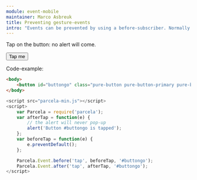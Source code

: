 ```yaml
---
module: event-mobile
maintainer: Marco Asbreuk
title: Preventing gesture-events
intro: "Events can be prevented by using a before-subscriber. Normally you would have logic here to determine whether or not preventDefault: this example preventDefaults always."
---
```


Tap on the button: no alert will come.

<button id="buttongo" class="pure-button pure-button-primary pure-button-bordered">Tap me</button>

Code-example:

```html
<body>
    <button id="buttongo" class="pure-button pure-button-primary pure-button-bordered">Tap me</button>
</body>
```

```js
<script src="parcela-min.js"></script>
<script>
    var Parcela = require('parcela');
    var afterTap = function(e) {
        // the alert will never pop-up
        alert('Button #buttongo is tapped');
    };
    var beforeTap = function(e) {
        e.preventDefault();
    };

    Parcela.Event.before('tap', beforeTap, '#buttongo');
    Parcela.Event.after('tap', afterTap, '#buttongo');
</script>
```

<script src="../../dist/parcela.js"></script>
<script>
    var Parcela = require('parcela');
    var afterTap = function(e) {
        // the alert will never pop-up
        alert('Button #buttongo is tapped');
    };
    var beforeTap = function(e) {
        e.preventDefault();
    };

    Parcela.Event.before('tap', beforeTap, '#buttongo');
    Parcela.Event.after('tap', afterTap, '#buttongo');
</script>